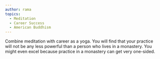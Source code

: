 ```yaml
---
author: rama
topics:
  - Meditation
  - Career Success
  - American Buddhism
---
```


Combine meditation with career as a yoga. You will find that your practice will not be any less powerful than a person who lives in a monastery. You might even excel because practice in a monastery can get very one-sided.
